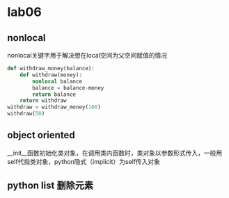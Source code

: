 # lab06

## nonlocal

nonlocal关键字用于解决想在local空间为父空间赋值的情况

```python
def withdraw_money(balance):
    def withdraw(money):
        nonlocal balance
        balance = balance-money
        return balance
    return withdraw
withdraw = withdraw_money(100)
withdraw(50)
```

## object oriented 

__init__函数初始化类对象，在调用类内函数时，类对象以参数形式传入，一般用self代指类对象，python隐式（implicit）为self传入对象

## python list 删除元素



